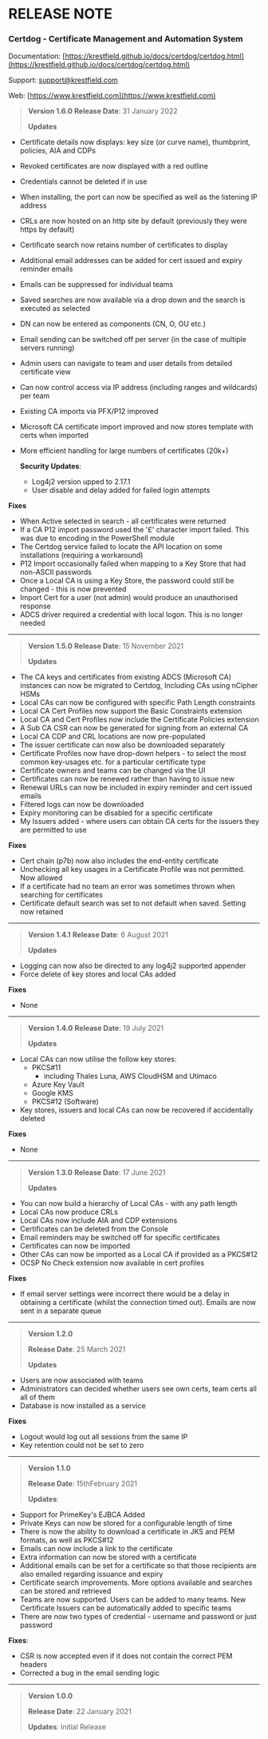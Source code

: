 # RELEASE NOTE

### Certdog - Certificate Management and Automation System



Documentation: [https://krestfield.github.io/docs/certdog/certdog.html](https://krestfield.github.io/docs/certdog/certdog.html)

Support: [support@krestfield.com](mailto:support@krestfield.com)

Web: [https://www.krestfield.com](https://www.krestfield.com)



> **Version 1.6.0**
> **Release Date**: 31 January 2022
>
> **Updates**

* Certificate details now displays: key size (or curve name), thumbprint, policies, AIA and CDPs

* Revoked certificates are now displayed with a red outline

* Credentials cannot be deleted if in use

* When installing, the port can now be specified as well as the listening IP address

* CRLs are now hosted on an http site by default (previously they were https by default)

* Certificate search now retains number of certificates to display

* Additional email addresses can be added for cert issued and expiry reminder emails

* Emails can be suppressed for individual teams

* Saved searches are now available via a drop down and the search is executed as selected

* DN can now be entered as components (CN, O, OU etc.)

* Email sending can be switched off per server (in the case of multiple servers running)

* Admin users can navigate to team and user details from detailed certificate view

* Can now control access via IP address (including ranges and wildcards) per team

* Existing CA imports via PFX/P12 improved

* Microsoft CA certificate import improved and now stores template with certs when imported

* More efficient handling for large numbers of certificates (20k+)

  **Security Updates**:

  * Log4j2 version upped to 2.17.1
  * User disable and delay added for failed login attempts

  

**Fixes** 

* When Active selected in search - all certificates were returned
* If a CA P12 import password used the '£' character import failed. This was due to encoding in the PowerShell module
* The Certdog service failed to locate the API location on some installations (requiring a workaround) 
* P12 Import occasionally failed when mapping to a Key Store that had non-ASCII passwords 
* Once a Local CA is using a Key Store, the password could still be changed - this is now prevented
* Import Cert for a user (not admin) would produce an unauthorised response
* ADCS driver required a credential with local logon. This is no longer needed



---



> **Version 1.5.0**
> **Release Date**: 15 November 2021
>
> **Updates**

* The CA keys and certificates from existing ADCS (Microsoft CA) instances can now be migrated to Certdog, Including CAs using nCipher HSMs
* Local CAs can now be configured with specific Path Length constraints
* Local CA Cert Profiles now support the Basic Constraints extension
* Local CA and Cert Profiles now include the Certificate Policies extension
* A Sub CA CSR can now be generated for signing from an external CA
* Local CA CDP and CRL locations are now pre-populated
* The issuer certificate can now also be downloaded separately
* Certificate Profiles now have drop-down helpers - to select the most common key-usages etc. for a particular certificate type
* Certificate owners and teams can be changed via the UI
* Certificates can now be renewed rather than having to issue new
* Renewal URLs can now be included in expiry reminder and cert issued emails
* Filtered logs can now be downloaded
* Expiry monitoring can be disabled for a specific certificate
* My Issuers added - where users can obtain CA certs for the issuers they are permitted to use

**Fixes** 

* Cert chain (p7b) now also includes the end-entity certificate
* Unchecking all key usages in a Certificate Profile was not permitted. Now allowed
* If a certificate had no team an error was sometimes thrown when searching for certificates
* Certificate default search was set to not default when saved. Setting now retained



---




> **Version 1.4.1**
> **Release Date**: 6 August 2021
>
> **Updates**

* Logging can now also be directed to any log4j2 supported appender
* Force delete of key stores and local CAs added

**Fixes** 

* None




---




> **Version 1.4.0**
> **Release Date**: 19 July 2021
>
> **Updates**

* Local CAs can now utilise the follow key stores:
  * PKCS#11
    * including Thales Luna, AWS CloudHSM and Utimaco
  * Azure Key Vault
  * Google KMS
  * PKCS#12 (Software)
* Key stores, issuers and local CAs can now be recovered if accidentally deleted

**Fixes** 

* None




---




> **Version 1.3.0**
> **Release Date**: 17 June 2021
>
> **Updates**

* You can now build a hierarchy of Local CAs - with any path length
* Local CAs now produce CRLs
* Local CAs now include AIA and CDP extensions
* Certificates can be deleted from the Console
* Email reminders may be switched off for specific certificates
* Certificates can now be imported
* Other CAs can now be imported as a Local CA if provided as a PKCS#12
* OCSP No Check extension now available in cert profiles

**Fixes** 

* If email server settings were incorrect there would be a delay in obtaining a certificate (whilst the connection timed out). Emails are now sent in a separate queue




---




> **Version 1.2.0**
>
> **Release Date**: 25 March 2021
>
> **Updates**

* Users are now associated with teams
* Administrators can decided whether users see own certs, team certs all all of them
* Database is now installed as a service

**Fixes**

* Logout would log out all sessions from the same IP
* Key retention could not be set to zero




---




> **Version 1.1.0**
>
> **Release Date**: 15thFebruary 2021
>
> **Updates**:

* Support for PrimeKey's EJBCA Added
* Private Keys can now be stored for a configurable length of time
* There is now the ability to download a certificate in JKS and PEM formats, as well as PKCS#12
* Emails can now include a link to the certificate
* Extra information can now be stored with a certificate
* Additional emails can be set for a certificate so that those recipients are also emailed regarding issuance and expiry
* Certificate search improvements. More options available and searches can be stored and retrieved
* Teams are now supported. Users can be added to many teams. New Certificate Issuers can be automatically added to specific teams
* There are now two types of credential - username and password or just password

**Fixes**:

* CSR is now accepted even if it does not contain the correct PEM headers
* Corrected a bug in the email sending logic




---




> **Version 1.0.0**
>
> **Release Date**: 22 January 2021
>
> **Updates**: Initial Release
